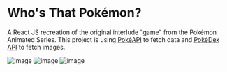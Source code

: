 # Who's That Pokémon?

A React JS recreation of the original interlude "game" from the Pokémon Animated Series. This project is using [PokéAPI](https://pokeapi.co/) to fetch data and [PokéDex API](https://pokedevs.gitbook.io/pokedex/) to fetch images.

![image](https://user-images.githubusercontent.com/54223082/120942187-9c863a00-c6fd-11eb-97aa-f4f09c0ae2c3.png)
![image](https://user-images.githubusercontent.com/54223082/120942190-a14aee00-c6fd-11eb-98bb-645923f5ea2d.png)
![image](https://user-images.githubusercontent.com/54223082/120942199-b45dbe00-c6fd-11eb-82f7-49803660c6ed.png)
